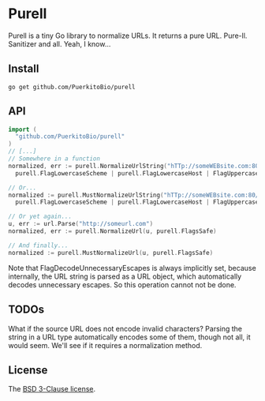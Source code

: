 # Purell

Purell is a tiny Go library to normalize URLs. It returns a pure URL. Pure-ll. Sanitizer and all. Yeah, I know...

## Install

`go get github.com/PuerkitoBio/purell`

## API

```go
import (
  "github.com/PuerkitoBio/purell"
)
// [...]
// Somewhere in a function
normalized, err := purell.NormalizeUrlString("hTTp://someWEBsite.com:80/Amazing%3a/url/",
  purell.FlagLowercaseScheme | purell.FlagLowercaseHost | FlagUppercaseEscapes)

// Or...
normalized := purell.MustNormalizeUrlString("hTTp://someWEBsite.com:80/Amazing%3a/url/",
  purell.FlagLowercaseScheme | purell.FlagLowercaseHost | FlagUppercaseEscapes)

// Or yet again...
u, err := url.Parse("http://someurl.com")
normalized, err := purell.NormalizeUrl(u, purell.FlagsSafe)

// And finally...
normalized := purell.MustNormalizeUrl(u, purell.FlagsSafe)

```

Note that FlagDecodeUnnecessaryEscapes is always implicitly set, because internally, the URL string is parsed as a URL object, which automatically decodes unnecessary escapes. So this operation cannot not be done.

## TODOs

What if the source URL does not encode invalid characters? Parsing the string in a URL type automatically encodes some of them, though not all, it would seem. We'll see if it requires a normalization method.

## License

The [BSD 3-Clause license][bsd].

[bsd]: http://opensource.org/licenses/BSD-3-Clause
